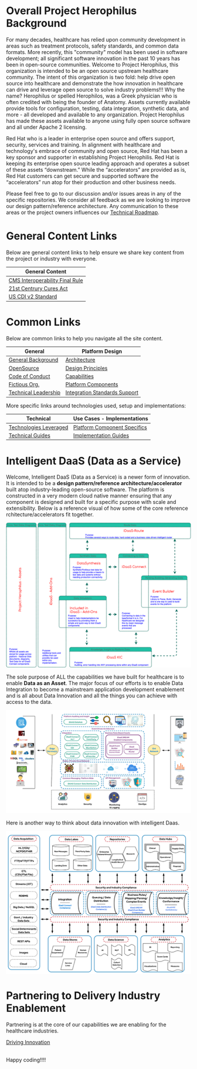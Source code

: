 
[comment]: <> (![iDaaS Word Art]&#40;images/iDAAS-Web-WordCloud.png&#41;)

# Overall Project Herophilus Background
For many decades, healthcare has relied upon community development in areas such as treatment protocols, safety standards, 
and common data formats. More recently, this "community" model has been used in software development; all significant 
software innovation in the past 10 years has been in open-source communities. Welcome to Project Herophilus, this 
organization is intended to be an open source upstream healthcare community. The intent of this organization is two 
fold: help drive open source into healthcare and demonstrate the how innovation in healthcare can drive and leverage 
open source to solve industry problems!!! Why the name? Herophilus or spelled Herophilos, was a Greek physician who 
is often credited with being the founder of Anatomy. Assets currently available provide tools for configuration, 
testing, data integration, synthetic data, and more - all developed and available to any organization. Project 
Herophilus has made these assets available to anyone using fully open source software and all under Apache 2 licensing.

Red Hat who is a leader in enterprise open source and offers support, security, services and training. In alignment with 
healthcare and technology's embrace of community and open source, Red Hat has been a key sponsor and supporter in 
establishing Project Herophilis. Red Hat is keeping its enterprise open source leading approach and operates a subset 
of these assets “downstream.” While the “accelerators” are provided as is, Red Hat customers can get secure and 
supported software the “accelerators” run atop for their production and other business needs.

Please feel free to go to our discussion
and/or issues areas in any of the specific repositories. We consider all feedback as we are looking to improve our design
pattern/reference architecture. Any communication to these areas or the project owners influences our
[Technical Roadmap](docs/Roadmap/index.md).

# General Content Links
Below are general content links to help ensure we share key content from the project or industry with everyone.

| General Content|
| -------------|
| <a href="https://github.com/Project-Herophilus/Project-Herophilus-Assets/tree/main/IndustryPublishedContent/CMS/CMS-Interoperability%20and%20Data%20Access%20Final%20Rule.pdf" target="_blank">CMS Interoperability Final Rule</a>|
| <a href="https://github.com/Project-Herophilus/Project-Herophilus-Assets/tree/main/IndustryPublishedContent/ONC/ONC_Cures_Act_Final_Rule_03092020.pdf" target="_blank">21st Centrury Cures Act</a>|
| <a href="https://github.com/Project-Herophilus/Project-Herophilus-Assets/tree/main/IndustryPublishedContent/FHIR/USCDI-Version-2-July-2021-Final.pdf" target="_blank">US CDI v2 Standard</a>|

# Common Links
Below are common links to help you navigate all the site content.

| General|Platform Design |
| -------------|----------|
|[General Background](./docs/General/Background.md)|[Architecture](docs/Design/Architecture.md)|
|[OpenSource](docs/General/OpenSource.md)|[Design Principles](docs/Design/DesignPrinciples.md)|
|[Code of Conduct](docs/General/CodeOfConduct.md)|[Capabilities](docs/Design/Capabilities.md)|
|[Fictious Org.](docs/General/FictitiousOrg.md)|[Platform Components](docs/Design/PlatformComponents.md)|
|[Technical Leadership](docs/General/TechnicalLeadership.md)|[Integration Standards Support](docs/Design/IntegrationStandardsSupported.md)|

More specific links around technologies used, setup and implementations:

| Technical |Use Cases - Implementations |
| -------------|----------|
|[Technologies Leveraged](docs/Technical/Technologies.md)|[Platform Component Specifics](docs/UseCases/PlatformComponents-Specific.md)|
|[Technical Guides](docs/Technical/intro.md)|[Implementation Guides](docs/ImplementationGuides/intro.md)|

# Intelligent DaaS (Data as a Service)
Welcome, Intelligent DaaS (Data as a Service) is a newer form of innovation. It is intended to be a <b> design 
pattern/reference architecture/accelerator </b> built atop industry-leading open-source software. The platform is 
constructed in a very modern cloud native manner ensuring that any component is designed and built for a specific 
purpose with scale and extensibility. Below is a reference visual of how some of the core reference rchitecture/accelerators 
fit together. 

![iDaaS Components](images/iDaaS-Components.png)

The sole purpose of ALL the capabilities we have built for healthcare is to enable <b> Data as an Asset</b>. 
The major focus of our efforts is to enable Data Integration to become a mainstream application development enablement
and is all about Data Innovation and all the things you can achieve with access to the data.

![iDaaS Art of the Possible](images/iDAASPlatform-iDaaSDataFlow-Detailed.png)

Here is another way to think about data innovation with intelligent Daas.

![iDaaS Art of the Possible](images/iDAASPlatform-Visuals-iDAASDataTier-4Rs.png)

# Partnering to Delivery Industry Enablement
Partnering is at the core of our capabilities we are enabling for the healthcare industries.

[Driving Innovation](docs/Technical/Implementation.md)


<br/>
Happy coding!!!!
